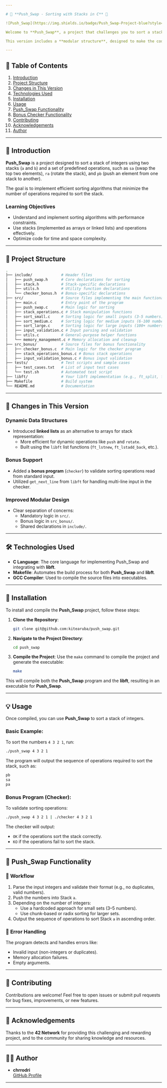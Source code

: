 ```yaml
---

# 🧩 **Push_Swap - Sorting with Stacks in C** 🧩

![Push_Swap](https://img.shields.io/badge/Push_Swap-Project-blue?style=flat-square) ![C Programming](https://img.shields.io/badge/Language-C-green?style=flat-square) ![Makefile](https://img.shields.io/badge/Build-Makefile-yellow?style=flat-square) ![42 Network](https://img.shields.io/badge/42Network-Push_Swap-lightblue?style=flat-square)

Welcome to **Push_Swap**, a project that challenges you to sort a stack of integers using a restricted set of operations and in the fewest moves possible. This project is part of the **42 Network** curriculum, focusing on algorithms, data structures, and performance optimization in **C programming**.

This version includes a **modular structure**, designed to make the codebase reusable and maintainable for future projects, with considerations for both **array-based stacks** and **linked lists**.

---
```


## 📑 **Table of Contents**

1. [Introduction](#introduction)
2. [Project Structure](#project-structure)
3. [Changes in This Version](#changes-in-this-version)
4. [Technologies Used](#technologies-used)
5. [Installation](#installation)
6. [Usage](#usage)
7. [Push_Swap Functionality](#push_swap-functionality)
8. [Bonus Checker Functionality](#bonus-checker-functionality)
9. [Contributing](#contributing)
10. [Acknowledgements](#acknowledgements)
11. [Author](#author)

---

## 📖 **Introduction**

**Push_Swap** is a project designed to sort a stack of integers using two stacks (`a` and `b`) and a set of predefined operations, such as `sa` (swap the top two elements), `ra` (rotate the stack), and `pb` (push an element from one stack to another). 

The goal is to implement efficient sorting algorithms that minimize the number of operations required to sort the stack.

### **Learning Objectives**
- Understand and implement sorting algorithms with performance constraints.
- Use stacks (implemented as arrays or linked lists) and operations effectively.
- Optimize code for time and space complexity.

---

## 📂 **Project Structure**

```bash
.
├── include/             # Header files
│   ├── push_swap.h      # Core declarations for sorting
│   ├── stack.h          # Stack-specific declarations
│   ├── utils.h          # Utility function declarations
│   └── checker_bonus.h  # Bonus-specific declarations
├── src/                 # Source files implementing the main functionality
│   ├── main.c           # Entry point of the program
│   ├── push_swap.c      # Main logic for sorting
│   ├── stack_operations.c # Stack manipulation functions
│   ├── sort_small.c     # Sorting logic for small inputs (3-5 numbers)
│   ├── sort_medium.c    # Sorting logic for medium inputs (6-100 numbers)
│   ├── sort_large.c     # Sorting logic for large inputs (100+ numbers)
│   ├── input_validation.c # Input parsing and validation
│   ├── utils.c          # General-purpose helper functions
│   └── memory_management.c # Memory allocation and cleanup
├── src_bonus/           # Source files for bonus functionality
│   ├── checker_bonus.c  # Main logic for the checker program
│   ├── stack_operations_bonus.c # Bonus stack operations
│   ├── input_validation_bonus.c # Bonus input validation
├── tests/               # Test scripts and sample cases
│   ├── test_cases.txt   # List of input test cases
│   └── test.sh          # Automated test script
├── libft/               # Your libft implementation (e.g., ft_split, ft_printf)
├── Makefile             # Build system
└── README.md            # Documentation
```

---

## 🔄 **Changes in This Version**

### **Dynamic Data Structures**
- Introduced **linked lists** as an alternative to arrays for stack representation:
  - More efficient for dynamic operations like `push` and `rotate`.
  - Built using the `libft` list functions (`ft_lstnew`, `ft_lstadd_back`, etc.).

### **Bonus Support**
- Added a **bonus program** (`checker`) to validate sorting operations read from standard input.
- Utilized `get_next_line` from `libft` for handling multi-line input in the checker.

### **Improved Modular Design**
- Clear separation of concerns:
  - Mandatory logic in `src/`.
  - Bonus logic in `src_bonus/`.
  - Shared declarations in `include/`.

---

## 🛠️ **Technologies Used**

- **C Language**: The core language for implementing Push_Swap and integrating with **libft**.
- **Makefile**: Automates the build process for both **Push_Swap** and **libft**.
- **GCC Compiler**: Used to compile the source files into executables.

---

## 🚀 **Installation**

To install and compile the **Push_Swap** project, follow these steps:

1. **Clone the Repository**:
   ```bash
   git clone git@github.com:kitearuba/push_swap.git
   ```

2. **Navigate to the Project Directory**:
   ```bash
   cd push_swap
   ```

3. **Compile the Project**:
   Use the `make` command to compile the project and generate the executable:
   ```bash
   make
   ```

This will compile both the **Push_Swap** program and the **libft**, resulting in an executable for **Push_Swap**.

---

## 💡 **Usage**

Once compiled, you can use **Push_Swap** to sort a stack of integers.

### **Basic Example**:
To sort the numbers `4 3 2 1`, run:
```bash
./push_swap 4 3 2 1
```

The program will output the sequence of operations required to sort the stack, such as:
```bash
pb
sa
pa
```

### **Bonus Program (Checker)**:
To validate sorting operations:
```bash
./push_swap 4 3 2 1 | ./checker 4 3 2 1
```
The checker will output:
- `OK` if the operations sort the stack correctly.
- `KO` if the operations fail to sort the stack.

---

## 🔨 **Push_Swap Functionality**

### 🔄 **Workflow**
1. Parse the input integers and validate their format (e.g., no duplicates, valid numbers).
2. Push the numbers into Stack `a`.
3. Depending on the number of integers:
   - Use a hardcoded approach for small sets (3–5 numbers).
   - Use chunk-based or radix sorting for larger sets.
4. Output the sequence of operations to sort Stack `a` in ascending order.

### 🛑 **Error Handling**
The program detects and handles errors like:
- Invalid input (non-integers or duplicates).
- Memory allocation failures.
- Empty arguments.

---

## 🤝 **Contributing**

Contributions are welcome! Feel free to open issues or submit pull requests for bug fixes, improvements, or new features.

---

## 🙌 **Acknowledgements**

Thanks to the **42 Network** for providing this challenging and rewarding project, and to the community for sharing knowledge and resources.

---

## 👨‍💻 **Author**

- **chrrodri**  
  [GitHub Profile](https://github.com/kitearuba)

---
